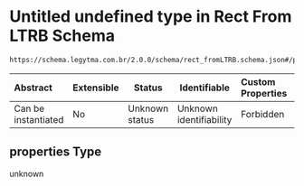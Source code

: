 # Untitled undefined type in Rect From LTRB Schema

```txt
https://schema.legytma.com.br/2.0.0/schema/rect_fromLTRB.schema.json#/properties
```




| Abstract            | Extensible | Status         | Identifiable            | Custom Properties | Additional Properties | Access Restrictions | Defined In                                                                                |
| :------------------ | ---------- | -------------- | ----------------------- | :---------------- | --------------------- | ------------------- | ----------------------------------------------------------------------------------------- |
| Can be instantiated | No         | Unknown status | Unknown identifiability | Forbidden         | Allowed               | none                | [rect_fromLTRB.schema.json\*](../schema/rect_fromLTRB.schema.json) |

## properties Type

unknown

